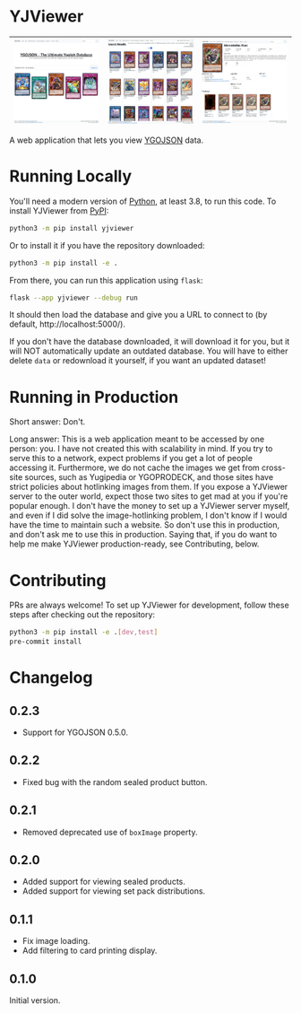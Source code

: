 # YJViewer

| ![YJViewer's front page.](https://raw.githubusercontent.com/iconmaster5326/YGOJSON/main/yjv1.jpg) | ![YJViewer searching for cards.](https://raw.githubusercontent.com/iconmaster5326/YGOJSON/main/yjv2.jpg) | ![YJViewer at a card page.](https://raw.githubusercontent.com/iconmaster5326/YGOJSON/main/yjv3.jpg) |
| - | - | - |

A web application that lets you view [YGOJSON](https://github.com/iconmaster5326/YGOJSON) data.

# Running Locally

You'll need a modern version of [Python](https://www.python.org/), at least 3.8, to run this code. To install YJViewer from [PyPI](https://pypi.org):

```bash
python3 -m pip install yjviewer
```

Or to install it if you have the repository downloaded:

```bash
python3 -m pip install -e .
```

From there, you can run this application using `flask`:

```bash
flask --app yjviewer --debug run
```

It should then load the database and give you a URL to connect to (by default, http://localhost:5000/).

If you don't have the database downloaded, it will download it for you, but it will NOT automatically update an outdated database. You will have to either delete `data` or redownload it yourself, if you want an updated dataset!

# Running in Production

Short answer: Don't.

Long answer: This is a web application meant to be accessed by one person: you. I have not created this with scalability in mind. If you try to serve this to a network, expect problems if you get a lot of people accessing it. Furthermore, we do not cache the images we get from cross-site sources, such as Yugipedia or YGOPRODECK, and those sites have strict policies about hotlinking images from them. If you expose a YJViewer server to the outer world, expect those two sites to get mad at you if you're popular enough. I don't have the money to set up a YJViewer server myself, and even if I did solve the image-hotlinking problem, I don't know if I would have the time to maintain such a website. So don't use this in production, and don't ask me to use this in production. Saying that, if you do want to help me make YJViewer production-ready, see Contributing, below.

# Contributing

PRs are always welcome! To set up YJViewer for development, follow these steps after checking out the repository:

```bash
python3 -m pip install -e .[dev,test]
pre-commit install
```

# Changelog

## 0.2.3

* Support for YGOJSON 0.5.0.

## 0.2.2

* Fixed bug with the random sealed product button.

## 0.2.1

* Removed deprecated use of `boxImage` property.

## 0.2.0

* Added support for viewing sealed products.
* Added support for viewing set pack distributions.

## 0.1.1

* Fix image loading.
* Add filtering to card printing display.

## 0.1.0

Initial version.
